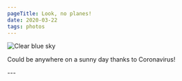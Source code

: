 ```yaml
---
pageTitle: Look, no planes!
date: 2020-03-22
tags: photos
---
```

<p><img src="/assets/images/20200322_153130.jpg" alt="Clear blue sky" /></p>
<p>Could be anywhere on a sunny day thanks to Coronavirus!</p>
---
